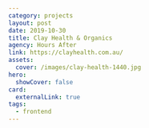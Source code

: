 ```yaml
---
category: projects
layout: post
date: 2019-10-30
title: Clay Health & Organics
agency: Hours After
link: https://clayhealth.com.au/
assets: 
  cover: /images/clay-health-1440.jpg
hero:
  showCover: false
card:
  externalLink: true
tags: 
  - frontend
---
```


<Media src="/images/billys-coffee-hero.jpg" />

<PostButton link="https://billyscoffeecairns.com.au/" label="Visit Billy's Coffee" />

<script>
import Media from "../../src/components/Media";
import PostButton from "../../src/components/PostButton";
export default {
  components: {
    Media,
    PostButton
  }
}
</script>
